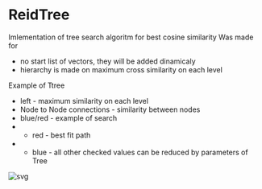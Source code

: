 # ReidTree
Imlementation of tree search algoritm for best cosine similarity
Was made for
- no start list of vectors, they will be added dinamicaly
- hierarchy is made on maximum cross similarity on each level

Example of Ttree
- left - maximum similarity on each level
- Node to Node connections - similarity between nodes
- blue/red - example of search
- - red - best fit path
- -  blue - all other checked values
         can be reduced by parameters of Tree 


![svg](https://user-images.githubusercontent.com/39636444/155248128-253c6b4b-bd22-4ac5-9071-92675f27cab7.svg)
